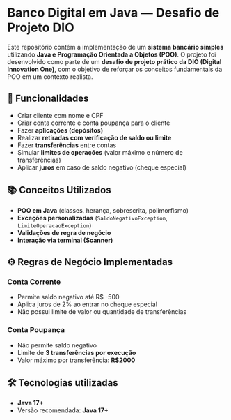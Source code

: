 #  Banco Digital em Java — Desafio de Projeto DIO

Este repositório contém a implementação de um **sistema bancário simples** utilizando **Java e Programação Orientada a Objetos (POO)**. O projeto foi desenvolvido como parte de um **desafio de projeto prático da DIO (Digital Innovation One)**, com o objetivo de reforçar os conceitos fundamentais da POO em um contexto realista.


## 🚀 Funcionalidades

-  Criar cliente com nome e CPF
-  Criar conta corrente e conta poupança para o cliente
-  Fazer **aplicações (depósitos)**
-  Realizar **retiradas com verificação de saldo ou limite**
-  Fazer **transferências** entre contas
-  Simular **limites de operações** (valor máximo e número de transferências)
-  Aplicar **juros** em caso de saldo negativo (cheque especial)


## 📚 Conceitos Utilizados

-  **POO em Java** (classes, herança, sobrescrita, polimorfismo)
-  **Exceções personalizadas** (`SaldoNegativoException`, `LimiteOperacaoException`)
-  **Validações de regra de negócio**
-  **Interação via terminal (Scanner)**



## ⚙️ Regras de Negócio Implementadas

### Conta Corrente

- Permite saldo negativo até R$ -500
- Aplica juros de 2% ao entrar no cheque especial
- Não possui limite de valor ou quantidade de transferências

### Conta Poupança

- Não permite saldo negativo
- Limite de **3 transferências por execução**
- Valor máximo por transferência: **R$2000**

## 🛠️ Tecnologias utilizadas

-  **Java 17+**
- Versão recomendada: **Java 17+**